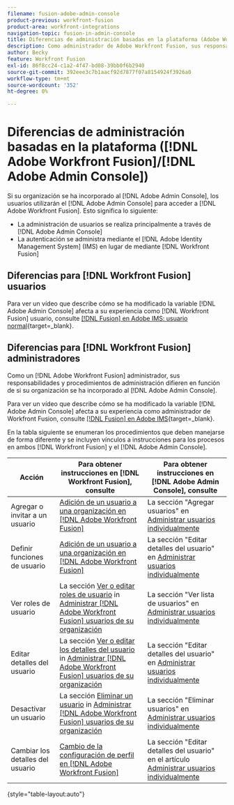 ```yaml
---
filename: fusion-adobe-admin-console
product-previous: workfront-fusion
product-area: workfront-integrations
navigation-topic: fusion-in-admin-console
title: Diferencias de administración basadas en la plataforma (Adobe Workfront Fusion/Adobe Business Platform)
description: Como administrador de Adobe Workfront Fusion, sus responsabilidades y procedimientos de administración difieren en función de si su organización se ha incorporado a Adobe Business Platform. Este artículo enumera los procedimientos que deben gestionarse de forma diferente y los vínculos a las instrucciones para los procesos tanto en Workfront Fusion como en Adobe Admin Console.
author: Becky
feature: Workfront Fusion
exl-id: 86f8cc24-c1a2-4f47-bd08-39bb0f6b2940
source-git-commit: 392eee3c7b1aacf92d7877f07a8154924f3926a0
workflow-type: tm+mt
source-wordcount: '352'
ht-degree: 0%

---
```


# Diferencias de administración basadas en la plataforma ([!DNL Adobe Workfront Fusion]/[!DNL Adobe Admin Console])

Si su organización se ha incorporado al [!DNL Adobe Admin Console], los usuarios utilizarán el [!DNL Adobe Admin Console] para acceder a [!DNL Adobe Workfront Fusion]. Esto significa lo siguiente:

* La administración de usuarios se realiza principalmente a través de [!DNL Adobe Admin Console]
* La autenticación se administra mediante el [!DNL Adobe Identity Management System] (IMS) en lugar de mediante [!DNL Workfront Fusion]

## Diferencias para [!DNL Workfront Fusion] usuarios

Para ver un vídeo que describe cómo se ha modificado la variable [!DNL Adobe Admin Console] afecta a su experiencia como [!DNL Workfront Fusion] usuario, consulte [[!DNL Fusion] en Adobe IMS: usuario normal](https://video.tv.adobe.com/v/3412465/){target=_blank}.

## Diferencias para [!DNL Workfront Fusion] administradores

Como un [!DNL Adobe Workfront Fusion] administrador, sus responsabilidades y procedimientos de administración difieren en función de si su organización se ha incorporado al [!DNL Adobe Admin Console].

Para ver un vídeo que describe cómo se ha modificado la variable [!DNL Adobe Admin Console] afecta a su experiencia como administrador de Workfront Fusion, consulte [[!DNL Fusion] en Adobe IMS](https://video.tv.adobe.com/v/3412464/){target=_blank}.

En la tabla siguiente se enumeran los procedimientos que deben manejarse de forma diferente y se incluyen vínculos a instrucciones para los procesos en ambos [!DNL Workfront Fusion] y el [!DNL Adobe Admin Console].

| Acción | Para obtener instrucciones en [!DNL Workfront Fusion], consulte | Para obtener instrucciones en [!DNL Adobe Admin Console], consulte |
|---|---|---|
| Agregar o invitar a un usuario | [Adición de un usuario a una organización en [!DNL Adobe Workfront Fusion]](../../workfront-fusion/organizations/add-user-to-an-organization.md) | La sección &quot;Agregar usuarios&quot; en [Administrar usuarios individualmente](https://helpx.adobe.com/enterprise/using/manage-users-individually.html) |
| Definir funciones de usuario | [Adición de un usuario a una organización en [!DNL Adobe Workfront Fusion]](../../workfront-fusion/organizations/add-user-to-an-organization.md) | La sección &quot;Editar detalles del usuario&quot; en [Administrar usuarios individualmente](https://helpx.adobe.com/enterprise/using/manage-users-individually.html) |
| Ver roles de usuario | La sección [Ver o editar roles de usuario](../../workfront-fusion/organizations/manage-fusion-users.md#view) in [Administrar [!DNL Adobe Workfront Fusion] usuarios de su organización](../../workfront-fusion/organizations/manage-fusion-users.md) | La sección &quot;Ver lista de usuarios&quot; en [Administrar usuarios individualmente](https://helpx.adobe.com/enterprise/using/manage-users-individually.html) |
| Editar detalles del usuario | La sección [Ver o editar los detalles del usuario](../../workfront-fusion/organizations/manage-fusion-users.md#view2) in  [Administrar [!DNL Adobe Workfront Fusion] usuarios de su organización](../../workfront-fusion/organizations/manage-fusion-users.md) | La sección &quot;Editar detalles del usuario&quot; en [Administrar usuarios individualmente](https://helpx.adobe.com/enterprise/using/manage-users-individually.html) |
| Desactivar un usuario | La sección [Eliminar un usuario](../../workfront-fusion/organizations/manage-fusion-users.md#delete) in [Administrar [!DNL Adobe Workfront Fusion] usuarios de su organización](../../workfront-fusion/organizations/manage-fusion-users.md) | La sección &quot;Eliminar usuarios&quot; en [Administrar usuarios individualmente](https://helpx.adobe.com/enterprise/using/manage-users-individually.html) |
| Cambiar los detalles del usuario | [Cambio de la configuración de perfil en [!DNL Adobe Workfront Fusion]](../../workfront-fusion/workfront-fusion-basics/change-profile-settings.md) | La sección &quot;Editar detalles del usuario&quot; en el artículo [Administrar usuarios individualmente](https://helpx.adobe.com/enterprise/using/manage-users-individually.html) |

{style="table-layout:auto"}

<!--
## SSO (Single Sign-On)

Because the Adobe Business Platform controls Single Sign-On (SSO) for users, the following actions and functionality are handled automatically through the Adobe Business Platform. If your organization has not yet been onboarded to the Adobe Business Platform, you must perform these actions in Workfront Fusion. If your organization has been onboarded to the Adobe Business Platform, you can not see these options in your Workfront Fusion environment.

* Setting up Single Sign-on in Workfront Fusion

[Set up identity](https://helpx.adobe.com/enterprise/using/set-up-identity.html)
-->
